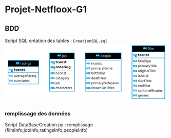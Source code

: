 # Projet-Netfloox-G1

## BDD 
Script SQL création des tables : `CreationSQL.sql` 
![StructureBDD.png](data/StructureBDD.png)

### remplissage des données
Script DataBaseCreation.py : remplissage (filmInfo,jobInfo,ratingsInfo,peopleInfo)

##